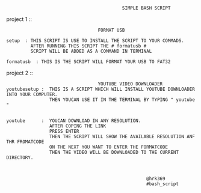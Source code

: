                                                SIMPLE BASH SCRIPT 

project 1 ::  
                  
                                      FORMAT USB

    setup  : THIS SCRIPT IS USE TO INSTALL THE SCRIPT TO YOUR COMMADS.
             AFTER RUNNING THIS SCRIPT THE # formatusb # 
             SCRIPT WILL BE ADDED AS A COMMAND IN TERMINAL

    formatusb  : THIS IS THE SCRIPT WILL FORMAT YOUR USB TO FAT32

project 2 ::
  
                                      YOUTUBE VIDEO DOWNLOADER
    youtubesetup :  THIS IS A SCRIPT WHICH WILL INSTALL YOUTUBE DOWNLOADER INTO YOUR COMPUTER.
                    THEN YOUCAN USE IT IN THE TERMINAL BY TYPING " youtube "
                    

    youtube      :  YOUCAN DOWNLOAD IN ANY RESOLUTION.
                    AFTER COPING THE LINK 
                    PRESS ENTER
                    THEN THE SCRIPT WILL SHOW THE AVAILABLE RESOLUTION ANF THR FROMATCODE
                    ON THE NEXT YOU WANT TO ENTER THE FORMATCODE
                    THEN THE VIDEO WILL BE DOWNLOADED TO THE CURRENT DIRECTORY.



                                                        @hrk369
                                                        #bash_script
